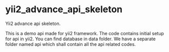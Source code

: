 # yii2_advance_api_skeleton
Yii2 advance api skeleton.

This is a demo api made for yii2 framework. The code contains initial setup for api in yii2.
You can find database in data folder.
We have a separate folder named api which shall contain all the api related codes.
